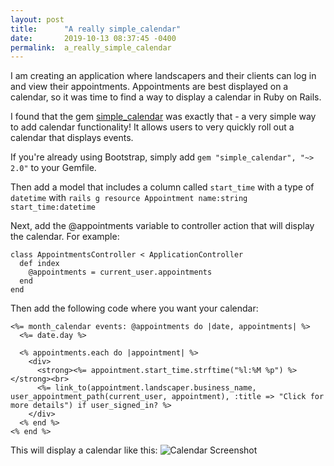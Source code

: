 ```yaml
---
layout: post
title:      "A really simple_calendar"
date:       2019-10-13 08:37:45 -0400
permalink:  a_really_simple_calendar
---
```



I am creating an application where landscapers and their clients can log in and view their appointments. Appointments are best displayed on a calendar, so it was time to find a way to display a calendar in Ruby on Rails.

I found that the gem [simple_calendar](https://github.com/excid3/simple_calendar) was exactly that - a very simple way to add calendar functionality! It allows users to very quickly roll out a calendar that displays events.

If you're already using Bootstrap, simply add `gem "simple_calendar", "~> 2.0"` to your Gemfile.

Then add a model that includes a column called `start_time` with a type of `datetime` with `rails g resource Appointment name:string start_time:datetime`

Next, add the @appointments variable to controller action that will display the calendar. For example:
```
class AppointmentsController < ApplicationController
  def index
    @appointments = current_user.appointments
  end
end
```

Then add the following code where you want your calendar: 
```
<%= month_calendar events: @appointments do |date, appointments| %>
  <%= date.day %>

  <% appointments.each do |appointment| %>
    <div>
      <strong><%= appointment.start_time.strftime("%l:%M %p") %></strong><br>
      <%= link_to(appointment.landscaper.business_name, user_appointment_path(current_user, appointment), :title => "Click for more details") if user_signed_in? %>
    </div>
  <% end %>
<% end %>
```

This will display a calendar like this:
![Calendar Screenshot](https://i.imgur.com/x9DEPe8.png)


